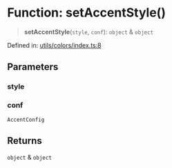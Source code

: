 # Function: setAccentStyle()

> **setAccentStyle**(`style`, `conf`): `object` & `object`

Defined in: [utils/colors/index.ts:8](https://github.com/onyx-og/prismal-react/blob/4de964c33b6496e718d9735afb715c0a69193872/src/utils/colors/index.ts#L8)

## Parameters

### style

### conf

`AccentConfig`

## Returns

`object` & `object`
